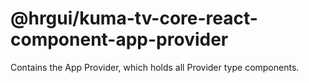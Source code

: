 # @hrgui/kuma-tv-core-react-component-app-provider

Contains the App Provider, which holds all Provider type components.

